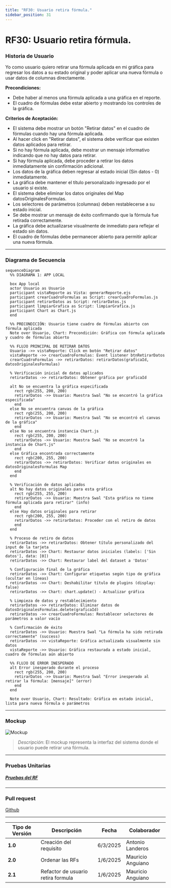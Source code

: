 ```yaml
---
title: "RF30: Usuario retira fórmula."  
sidebar_position: 31
---
```


# RF30: Usuario retira fórmula.

### Historia de Usuario

Yo como usuario quiero retirar una fórmula aplicada en mi gráfica para regresar los datos a su estado original y poder aplicar una nueva fórmula o usar datos de columnas directamente.

  **Precondiciones:**
  - Debe haber al menos una fórmula aplicada a una gráfica en el reporte.
  - El cuadro de fórmulas debe estar abierto y mostrando los controles de la gráfica.

  **Criterios de Aceptación:**
  - El sistema debe mostrar un botón "Retirar datos" en el cuadro de fórmulas cuando hay una fórmula aplicada.
  - Al hacer click en "Retirar datos", el sistema debe verificar que existen datos aplicados para retirar.
  - Si no hay fórmula aplicada, debe mostrar un mensaje informativo indicando que no hay datos para retirar.
  - Si hay fórmula aplicada, debe proceder a retirar los datos inmediatamente sin confirmación adicional.
  - Los datos de la gráfica deben regresar al estado inicial (Sin datos - 0) inmediatamente.
  - La gráfica debe mantener el título personalizado ingresado por el usuario si existe.
  - El sistema debe eliminar los datos originales del Map datosOriginalesFormulas.
  - Los selectores de parámetros (columnas) deben restablecerse a su estado inicial.
  - Se debe mostrar un mensaje de éxito confirmando que la fórmula fue retirada correctamente.
  - La gráfica debe actualizarse visualmente de inmediato para reflejar el estado sin datos.
  - El cuadro de fórmulas debe permanecer abierto para permitir aplicar una nueva fórmula.
---


### Diagrama de Secuencia

```mermaid
sequenceDiagram
  %% DIAGRAMA 1: APP LOCAL
  
  box App local
  actor Usuario as Usuario
  participant vistaReporte as Vista: generarReporte.ejs
  participant crearCuadroFormulas as Script: crearCuadroFormulas.js
  participant retirarDatos as Script: retirarDatos.js
  participant limpiarGrafica as Script: limpiarGrafica.js
  participant Chart as Chart.js
  end

  %% PRECONDICIÓN: Usuario tiene cuadro de fórmulas abierto con fórmula aplicada
  Note over Usuario, Chart: Precondición: Gráfica con fórmula aplicada y cuadro de fórmulas abierto
  
  %% FLUJO PRINCIPAL DE RETIRAR DATOS
  Usuario ->> vistaReporte: Click en botón "Retirar datos"
  vistaReporte ->> crearCuadroFormulas: Event listener btnRetirarDatos
  crearCuadroFormulas ->> retirarDatos: retirarDatos(graficaId, datosOriginalesFormulas)
  
  % Verificación inicial de datos aplicados
  retirarDatos ->> retirarDatos: Obtener gráfica por graficaId
  
  alt No se encuentra la gráfica especificada
    rect rgb(255, 200, 200)
    retirarDatos ->> Usuario: Muestra Swal "No se encontró la gráfica especificada"
    end
  else No se encuentra canvas de la gráfica
    rect rgb(255, 200, 200)
    retirarDatos ->> Usuario: Muestra Swal "No se encontró el canvas de la gráfica"
    end
  else No se encuentra instancia Chart.js
    rect rgb(255, 200, 200)
    retirarDatos ->> Usuario: Muestra Swal "No se encontró la instancia de Chart.js"
    end
  else Gráfica encontrada correctamente
    rect rgb(200, 255, 200)
    retirarDatos ->> retirarDatos: Verificar datos originales en datosOriginalesFormulas Map
    end
  end

  % Verificación de datos aplicados
  alt No hay datos originales para esta gráfica
    rect rgb(255, 255, 200)
    retirarDatos ->> Usuario: Muestra Swal "Esta gráfica no tiene fórmula aplicada para retirar" (info)
    end
  else Hay datos originales para retirar
    rect rgb(200, 255, 200)
    retirarDatos ->> retirarDatos: Proceder con el retiro de datos
    end
  end

  % Proceso de retiro de datos
  retirarDatos ->> retirarDatos: Obtener título personalizado del input de la tarjeta
  retirarDatos ->> Chart: Restaurar datos iniciales (labels: ['Sin datos'], data: [0])
  retirarDatos ->> Chart: Restaurar label del dataset a 'Datos'

  % Configuración final de la gráfica
  retirarDatos ->> Chart: Configurar etiquetas según tipo de gráfica (ocultar en líneas)
  retirarDatos ->> Chart: Deshabilitar título de plugins (display: false)
  retirarDatos ->> Chart: chart.update() - Actualizar gráfica
  
  % Limpieza de datos y restablecimiento
  retirarDatos ->> retirarDatos: Eliminar datos de datosOriginalesFormulas.delete(graficaId)
  retirarDatos ->> crearCuadroFormulas: Restablecer selectores de parámetros a valor vacío
  
  % Confirmación de éxito
  retirarDatos ->> Usuario: Muestra Swal "La fórmula ha sido retirada correctamente" (success)
  retirarDatos ->> vistaReporte: Gráfica actualizada visualmente sin datos
  vistaReporte ->> Usuario: Gráfica restaurada a estado inicial, cuadro de fórmulas aún abierto

  %% FLUJO DE ERROR INESPERADO
  alt Error inesperado durante el proceso
    rect rgb(255, 200, 200)
    retirarDatos ->> Usuario: Muestra Swal "Error inesperado al retirar la fórmula: [mensaje]" (error)
    end
  end

  Note over Usuario, Chart: Resultado: Gráfica en estado inicial, lista para nueva fórmula o parámetros
```
---

### Mockup

![Mockup](./mockups/MockupAnálisis2.png)

> *Descripción*: El mockup representa la interfaz del sistema donde el usuario puede retirar una fórmula. 


---

### Pruebas Unitarias 

##### [Pruebas del RF](https://docs.google.com/spreadsheets/d/1W-JW32dTsfI22-Yl5LydMhiu-oXHH_xo3hWvK6FHeLw/edit?gid=1410973941#gid=1410973941)

---

### Pull request
[Github](https://github.com/CodeAnd-Co/App-Local-TracTech/pull/147)

---

| **Tipo de Versión** | **Descripción**              | **Fecha**  | **Colaborador**          |
| ------------------- | ---------------------------- | ---------- | ------------------------ |
| **1.0**             | Creación del requisito       | 6/3/2025   | Antonio Landeros         |
| **2.0**             | Ordenar las RFs              | 1/6/2025   | Mauricio Anguiano          |
| **2.1**             | Refactor de usuario retira formula             | 1/6/2025   | Mauricio Anguiano          |   
